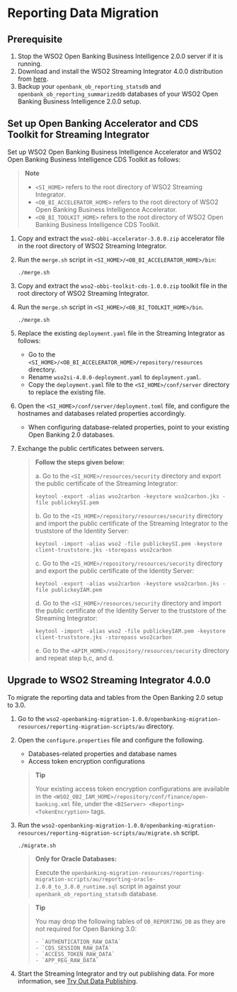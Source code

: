# Reporting Data Migration

## Prerequisite

1. Stop the WSO2 Open Banking Business Intelligence 2.0.0 server if it is running.
2. Download and install the WSO2 Streaming Integrator 4.0.0 distribution from [here](https://wso2.com/integration/streaming-integrator/).
3. Backup your `openbank_ob_reporting_statsdb` and `openbank_ob_reporting_summarizeddb` databases of your WSO2 Open Banking Business Intelligence 2.0.0 setup. 

## Set up Open Banking Accelerator and CDS Toolkit for Streaming Integrator

Set up WSO2 Open Banking Business Intelligence Accelerator and WSO2 Open Banking Business Intelligence CDS Toolkit 
as follows:

>**Note**
>
>    - `<SI_HOME>` refers to the root directory of WSO2 Streaming Integrator.
>    - `<OB_BI_ACCELERATOR_HOME>` refers to the root directory of WSO2 Open Banking Business Intelligence Accelerator.
>    - `<OB_BI_TOOLKIT_HOME>` refers to the root directory of WSO2 Open Banking Business Intelligence CDS Toolkit.

1. Copy and extract the `wso2-obbi-accelerator-3.0.0.zip` accelerator file in the root directory of WSO2 Streaming 
   Integrator.
    
2. Run the `merge.sh` script in `<SI_HOME>/<OB_BI_ACCELERATOR_HOME>/bin`:

    ```
    ./merge.sh
    ```
   
3. Copy and extract the `wso2-obbi-toolkit-cds-1.0.0.zip` toolkit file in the root directory of WSO2 Streaming 
   Integrator.

4. Run the `merge.sh` script in `<SI_HOME>/<OB_BI_TOOLKIT_HOME>/bin`. 

    ```
    ./merge.sh
    ```
   
5. Replace the existing `deployment.yaml` file in the Streaming Integrator as follows:
    - Go to the `<SI_HOME>/<OB_BI_ACCELERATOR_HOME>/repository/resources` directory.
    - Rename `wso2si-4.0.0-deployment.yaml` to `deployment.yaml`.
    - Copy the `deployment.yaml` file to the `<SI_HOME>/conf/server` directory to replace the existing file.

6. Open the `<SI_HOME>/conf/server/deployment.toml` file, and configure the hostnames and databases related
   properties accordingly.     
    - When configuring database-related properties, point to your existing Open Banking 2.0 databases.
   
7. Exchange the public certificates between servers. 
        
    >**Follow the steps given below:**
    >
    >    a. Go to the `<SI_HOME>/resources/security` directory and export the public certificate of the Streaming 
           Integrator:
    >      
    >   ``` shell
    >   keytool -export -alias wso2carbon -keystore wso2carbon.jks -file publickeySI.pem
    >   ```
    >       
    >    b. Go to the `<IS_HOME>/repository/resources/security` directory and import the public certificate of the 
           Streaming Integrator to the truststore of the Identity Server:
    >       
    >   ``` shell
    >   keytool -import -alias wso2 -file publickeySI.pem -keystore client-truststore.jks -storepass wso2carbon
    >   ```
    >       
    >    c. Go to the `<IS_HOME>/repository/resources/security` directory and export the public certificate of the 
           Identity Server:
    >       
    >    ``` shell
    >    keytool -export -alias wso2carbon -keystore wso2carbon.jks -file publickeyIAM.pem
    >    ```
    >       
    >    d. Go to the `<SI_HOME>/resources/security` directory and import the public certificate of the Identity 
           Server to the truststore of the Streaming Integrator:
    >       
    >    ``` shell
    >    keytool -import -alias wso2 -file publickeyIAM.pem -keystore client-truststore.jks -storepass wso2carbon
    >    ```
    >
    >    e. Go to the `<APIM_HOME>/repository/resources/security` directory and repeat step b,c, and d.

## Upgrade to WSO2 Streaming Integrator 4.0.0

To migrate the reporting data and tables from the Open Banking 2.0 setup to 3.0.

1. Go to the `wso2-openbanking-migration-1.0.0/openbanking-migration-resources/reporting-migration-scripts/au` directory.

2. Open the `configure.properties` file and configure the following.
    - Databases-related properties and database names
    - Access token encryption configurations

    >**Tip**
    >
    >    Your existing access token encryption configurations are available in 
        the `<WSO2_OB2_IAM_HOME>/repository/conf/finance/open-banking.xml` file,
        under the `<BIServer> <Reporting> <TokenEncryption>` tags.
   
3. Run the `wso2-openbanking-migration-1.0.0/openbanking-migration-resources/reporting-migration-scripts/au/migrate.sh`
   script.

    ```shell
    ./migrate.sh
    ```

    >**Only for Oracle Databases:**
    >
    >    Execute the `openbanking-migration-resources/reporting-migration-scripts/au/reporting-oracle-2.0.0_to_3.0.0_runtime.sql` 
        script in against your `openbank_ob_reporting_statsdb` database.

    >**Tip**
    >
    >    You may drop the following tables of `OB_REPORTING_DB` as they are not required for Open Banking 3.0:
    >
    >     - `AUTHENTICATION_RAW_DATA`
    >     - `CDS_SESSION_RAW_DATA`
    >     - `ACCESS_TOKEN_RAW_DATA`
    >     - `APP_REG_RAW_DATA`
   
4. Start the Streaming Integrator and try out publishing data. 
   For more information, see [Try Out Data Publishing](https://cds.ob.docs.wso2.com/en/latest/get-started/data-publishing-try-out/).
